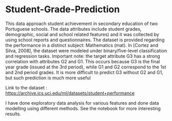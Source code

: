 # Student-Grade-Prediction

This data approach student achievement in secondary education of two Portuguese schools. The data attributes include student grades, demographic, social and school related features) and it was collected by using school reports and questionnaires. The dataset is provided regarding the performance in a distinct subject: Mathematics (mat). In [Cortez and Silva, 2008], the dataset were modeled under binary/five-level classification and regression tasks. Important note: the target attribute G3 has a strong correlation with attributes G2 and G1. This occurs because G3 is the final year grade (issued at the 3rd period), while G1 and G2 correspond to the 1st and 2nd period grades. It is more difficult to predict G3 without G2 and G1, but such prediction is much more useful

Link to the dataset : 
https://archive.ics.uci.edu/ml/datasets/student+performance

I have done exploratory data analysis for various features and done data modelling using different methods.
See the notebook for more interesting results.
